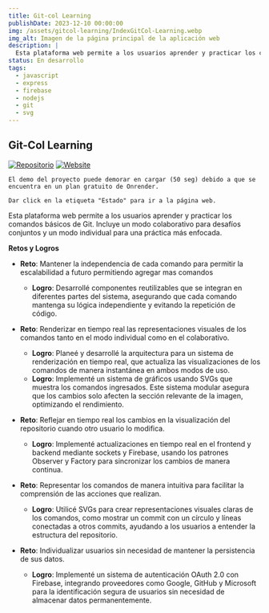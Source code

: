 ```yaml
---
title: Git-col Learning
publishDate: 2023-12-10 00:00:00
img: /assets/gitcol-learning/IndexGitCol-Learning.webp
img_alt: Imagen de la página principal de la aplicación web
description: |
  Esta plataforma web permite a los usuarios aprender y practicar los conceptos básicos de Git. Incluye un modo colaborativo donde los usuarios pueden participar en desafíos y trabajar juntos para mejorar sus habilidades en control de versiones.
status: En desarrollo
tags:
  - javascript
  - express
  - firebase
  - nodejs
  - git
  - svg
---
```


## Git-Col Learning

[![Repositorio](https://img.shields.io/badge/Repositorio-%23090b11?style=for-the-badge&logo=github&logoColor=white&labelColor=%23090b11)](https://github.com/J4F3ET/UD.ProyectoDeGrado.GitCol-Learning)
[![Website](https://img.shields.io/website?url=https://gitcol-learning.tailfce855.ts.net&up_message=Desplegado&down_message=No%20desplegado&style=for-the-badge&label=Estado&labelColor=%23090b11)](https://gitcol-learning.tailfce855.ts.net)

`El demo del proyecto puede demorar en cargar (50 seg) debido a que se encuentra en un plan gratuito de Onrender.`

`Dar click en la etiqueta "Estado" para ir a la página web.`

Esta plataforma web permite a los usuarios aprender y practicar los comandos básicos de Git. Incluye un modo colaborativo para desafíos conjuntos y un modo individual para una práctica más enfocada.

**Retos y Logros**

- **Reto**: Mantener la independencia de cada comando para permitir la escalabilidad a futuro permitiendo agregar mas comandos

  - **Logro**: Desarrollé componentes reutilizables que se integran en diferentes partes del sistema, asegurando que cada comando mantenga su lógica independiente y evitando la repetición de código.

- **Reto**: Renderizar en tiempo real las representaciones visuales de los comandos tanto en el modo individual como en el colaborativo.

  - **Logro**: Planeé y desarrollé la arquitectura para un sistema de renderización en tiempo real, que actualiza las visualizaciones de los comandos de manera instantánea en ambos modos de uso.
  - **Logro**: Implementé un sistema de gráficos usando SVGs que muestra los comandos ingresados. Este sistema modular asegura que los cambios solo afecten la sección relevante de la imagen, optimizando el rendimiento.

- **Reto**: Reflejar en tiempo real los cambios en la visualización del repositorio cuando otro usuario lo modifica.

  - **Logro**: Implementé actualizaciones en tiempo real en el frontend y backend mediante sockets y Firebase, usando los patrones Observer y Factory para sincronizar los cambios de manera continua.

- **Reto**: Representar los comandos de manera intuitiva para facilitar la comprensión de las acciones que realizan.

  - **Logro**: Utilicé SVGs para crear representaciones visuales claras de los comandos, como mostrar un commit con un círculo y líneas conectadas a otros commits, ayudando a los usuarios a entender la estructura del repositorio.

- **Reto**: Individualizar usuarios sin necesidad de mantener la persistencia de sus datos.
  - **Logro**: Implementé un sistema de autenticación OAuth 2.0 con Firebase, integrando proveedores como Google, GitHub y Microsoft para la identificación segura de usuarios sin necesidad de almacenar datos permanentemente.
